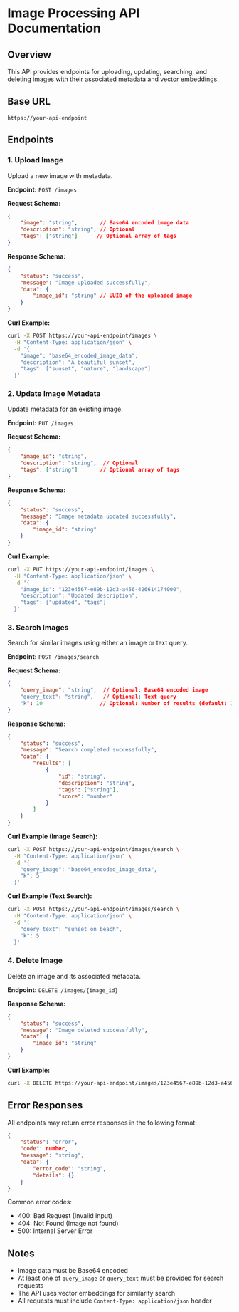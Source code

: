 # Image Processing API Documentation

## Overview

This API provides endpoints for uploading, updating, searching, and deleting images with their associated metadata and vector embeddings.

## Base URL

`https://your-api-endpoint`

## Endpoints

### 1. Upload Image

Upload a new image with metadata.

**Endpoint:** `POST /images`

**Request Schema:**

```json
{
    "image": "string",       // Base64 encoded image data
    "description": "string", // Optional
    "tags": ["string"]      // Optional array of tags
}
```

**Response Schema:**

```json
{
    "status": "success",
    "message": "Image uploaded successfully",
    "data": {
        "image_id": "string" // UUID of the uploaded image
    }
}
```

**Curl Example:**

```bash
curl -X POST https://your-api-endpoint/images \
  -H "Content-Type: application/json" \
  -d '{
    "image": "base64_encoded_image_data",
    "description": "A beautiful sunset",
    "tags": ["sunset", "nature", "landscape"]
  }'
```

### 2. Update Image Metadata

Update metadata for an existing image.

**Endpoint:** `PUT /images`

**Request Schema:**

```json
{
    "image_id": "string",
    "description": "string",  // Optional
    "tags": ["string"]       // Optional array of tags
}
```

**Response Schema:**

```json
{
    "status": "success",
    "message": "Image metadata updated successfully",
    "data": {
        "image_id": "string"
    }
}
```

**Curl Example:**

```bash
curl -X PUT https://your-api-endpoint/images \
  -H "Content-Type: application/json" \
  -d '{
    "image_id": "123e4567-e89b-12d3-a456-426614174000",
    "description": "Updated description",
    "tags": ["updated", "tags"]
  }'
```

### 3. Search Images

Search for similar images using either an image or text query.

**Endpoint:** `POST /images/search`

**Request Schema:**

```json
{
    "query_image": "string",  // Optional: Base64 encoded image
    "query_text": "string",   // Optional: Text query
    "k": 10                  // Optional: Number of results (default: 10)
}
```

**Response Schema:**

```json
{
    "status": "success",
    "message": "Search completed successfully",
    "data": {
        "results": [
            {
                "id": "string",
                "description": "string",
                "tags": ["string"],
                "score": "number"
            }
        ]
    }
}
```

**Curl Example (Image Search):**

```bash
curl -X POST https://your-api-endpoint/images/search \
  -H "Content-Type: application/json" \
  -d '{
    "query_image": "base64_encoded_image_data",
    "k": 5
  }'
```

**Curl Example (Text Search):**

```bash
curl -X POST https://your-api-endpoint/images/search \
  -H "Content-Type: application/json" \
  -d '{
    "query_text": "sunset on beach",
    "k": 5
  }'
```

### 4. Delete Image

Delete an image and its associated metadata.

**Endpoint:** `DELETE /images/{image_id}`

**Response Schema:**

```json
{
    "status": "success",
    "message": "Image deleted successfully",
    "data": {
        "image_id": "string"
    }
}
```

**Curl Example:**

```bash
curl -X DELETE https://your-api-endpoint/images/123e4567-e89b-12d3-a456-426614174000
```

## Error Responses

All endpoints may return error responses in the following format:

```json
{
    "status": "error",
    "code": number,
    "message": "string",
    "data": {
        "error_code": "string",
        "details": {}
    }
}
```

Common error codes:

* 400: Bad Request (Invalid input)
* 404: Not Found (Image not found)
* 500: Internal Server Error

## Notes

* Image data must be Base64 encoded
* At least one of `query_image` or `query_text` must be provided for search requests
* The API uses vector embeddings for similarity search
* All requests must include `Content-Type: application/json` header
